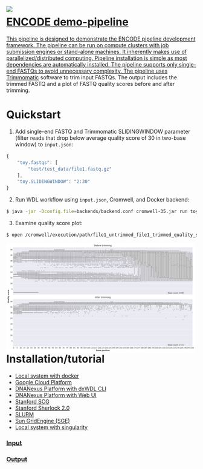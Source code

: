 <p align="center">
<a href="https://www.encodeproject.org">
  <img style="float:left;" width="200" src="https://www.genome.gov/images/feature_images/encode_logo.gif">
</p>

ENCODE demo-pipeline
========================

This pipeline is designed to demonstrate the ENCODE pipeline development framework. The pipeline can be run on compute clusters with job submission engines or stand-alone machines. It inherently makes use of parallelized/distributed computing. Pipeline installation is simple as most dependencies are automatically installed. The pipeline supports only single-end FASTQs to avoid unnecessary complexity. The pipeline uses [Trimmomatic](http://www.usadellab.org/cms/?page=trimmomatic) software to trim input FASTQs. The output includes the trimmed FASTQ and a plot of FASTQ quality scores before and after trimming.

# Quickstart

1. Add single-end FASTQ and Trimmomatic SLIDINGWINDOW parameter (filter reads that drop below average quality score of 30 in two-base window) to `input.json`:
```js
{
    "toy.fastqs": [
        "test/test_data/file1.fastq.gz"
    ],
    "toy.SLIDINGWINDOW": "2:30"
}
```

2. Run WDL workflow using `input.json`, Cromwell, and Docker backend:
```bash
$ java -jar -Dconfig.file=backends/backend.conf cromwell-35.jar run toy.wdl -i input.json -o workflow_opts/docker.json
```

3. Examine quality score plot:
```bash
$ open /cromwell/execution/path/file1_untrimmed_file1_trimmed_quality_scores.png
```
<p align="center">
<img style="float:left;" width="500" src="https://raw.githubusercontent.com/ENCODE-DCC/demo-pipeline/documentation/examples/local/output_plot/file1_untrimmed_file1_trimmed_quality_scores.png">
</p>


# Installation/tutorial

* [Local system with docker](docs/tutorial_local_docker.md)
* [Google Cloud Platform](docs/tutorial_google.md)
* [DNANexus Platform with dxWDL CLI](docs/tutorial_dx_cli.md)
* [DNANexus Platform with Web UI](docs/tutorial_dx_web.md)
* [Stanford SCG](docs/tutorial_scg.md)
* [Stanford Sherlock 2.0](docs/tutorial_sherlock.md)
* [SLURM](docs/tutorial_slurm.md)
* [Sun GridEngine (SGE)](docs/tutorial_sge.md)
* [Local system with singularity](docs/tutorial_local_singularity.md)


### [Input](docs/input.md)

### [Output](docs/output.md)
